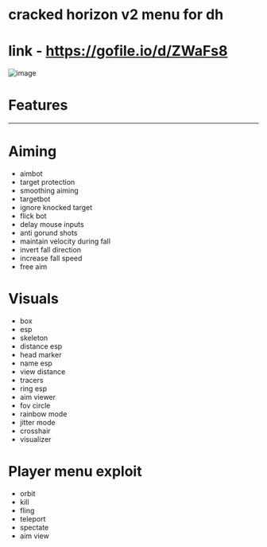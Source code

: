 # cracked horizon v2 menu for dh

# link - https://gofile.io/d/ZWaFs8

![image](https://github.com/user-attachments/assets/e602fb15-5540-499e-871e-105ce0c79193)

# Features
---
# Aiming
- aimbot
- target protection
- smoothing aiming
- targetbot
- ignore knocked target
- flick bot
- delay mouse inputs
- anti gorund shots
- maintain velocity during fall
- invert fall direction
- increase fall speed
- free aim

# Visuals
- box
- esp
- skeleton
- distance esp
- head marker
- name esp
- view distance
- tracers
- ring esp
- aim viewer
- fov circle
- rainbow mode
- jitter mode
- crosshair
- visualizer


# Player menu exploit
- orbit
- kill
- fling
- teleport
- spectate
- aim view


























